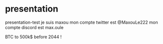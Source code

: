 # presentation
presentation-test
je suis maxou
mon compte twitter est @MaxouLe222
mon compte discord est max.oule

BTC to 500k$ before 2044 !
